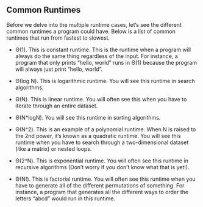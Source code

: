 ## Common Runtimes

Before we delve into the multiple runtime cases, let’s see the different common runtimes a program could have. Below is a list of common runtimes that run from fastest to slowest.

- Θ(1). This is constant runtime. This is the runtime when a program will always do the same thing regardless of the input. For instance, a program that only prints “hello, world” runs in Θ(1) because the program will always just print “hello, world”.

- Θ(log N). This is logarithmic runtime. You will see this runtime in search algorithms.

- Θ(N). This is linear runtime. You will often see this when you have to iterate through an entire dataset.

- Θ(N\*logN). You will see this runtime in sorting algorithms.

- Θ(N^2). This is an example of a polynomial runtime. When N is raised to the 2nd power, it’s known as a quadratic runtime. You will see this runtime when you have to search through a two-dimensional dataset (like a matrix) or nested loops.

- Θ(2^N). This is exponential runtime. You will often see this runtime in recursive algorithms (Don’t worry if you don’t know what that is yet!).

- Θ(N!). This is factorial runtime. You will often see this runtime when you have to generate all of the different permutations of something. For instance, a program that generates all the different ways to order the letters “abcd” would run in this runtime.

